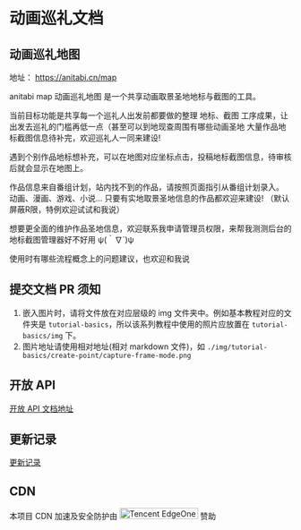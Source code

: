 # 动画巡礼文档

## 动画巡礼地图

地址： https://anitabi.cn/map

anitabi map 动画巡礼地图 是一个共享动画取景圣地地标与截图的工具。

当前目标功能是共享每一个巡礼人出发前都要做的整理 地标、截图 工序成果，让出发去巡礼的门槛再低一点（甚至可以到地现查周围有哪些动画圣地 大量作品地标截图信息待补完，欢迎巡礼人一同来建设!

遇到个别作品地标想补充，可以在地图对应坐标点击，投稿地标截图信息，待审核后就会显示在地图上。

作品信息来自番组计划，站内找不到的作品，请按照页面指引从番组计划录入。 动画、漫画、游戏、小说… 只要有实地取景圣地信息的作品都欢迎来建设! （默认屏蔽R限，特例欢迎试试和我说）

想要更全面的维护作品圣地信息，欢迎联系我申请管理员权限，来帮我测测后台的地标截图管理器好不好用 ψ(｀∇´)ψ

使用时有哪些流程概念上的问题建议，也欢迎和我说

## 提交文档 PR 须知
1. 嵌入图片时，请将文件放在对应层级的 img 文件夹中。例如基本教程对应的文件夹是 `tutorial-basics`，所以该系列教程中使用的照片应放置在 `tutorial-basics/img` 下。
2. 图片地址请使用相对地址(相对 markdown 文件)，如 `./img/tutorial-basics/create-point/capture-frame-mode.png`

## 开放 API
[开放 API 文档地址](api.md)

## 更新记录
[更新记录](CHANGELOG.md)


## CDN
本项目 CDN 加速及安全防护由 [<img width="140" height="20" alt="Tencent EdgeOne" src="https://github.com/user-attachments/assets/c96a0e8e-bf25-47e7-ad78-36a67525aded" />](https://edgeone.ai/zh?from=github) 赞助


